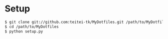 # Setup

```bash
$ git clone git://github.com:teitei-tk/MyDotfiles.git /path/to/MyDotfiles
$ cd /path/to/MyDotfiles
$ python setup.py
```
